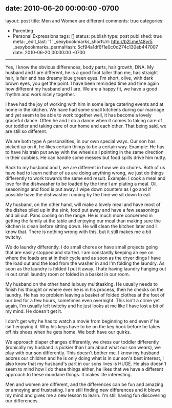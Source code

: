 date: 2010-06-20 00:00:00 -0700
---
layout: post
title: Men and Women are different
comments: true
categories:
- Parenting
- Personal Expressions
tags: []
status: publish
type: post
published: true
meta:
  _edit_last: '1'
  _sexybookmarks_shortUrl: http://b2l.me/48yr5
  _sexybookmarks_permaHash: 5cf94a1df6f1e0c0d274c130eb447007
date: 2010-06-20 00:00:00 -0700
---
Yes, I know the obvious differences, body parts, hair growth, DNA.  My husband and I are different, he is a good foot taller than me, has straight hair, is fair and has dreamy blue green eyes.  I'm short, olive, with dark brown eyes, you get the point. I have been reminded time and time again how different my husband and I are.  We are a happy fit, we have a good rhythm and work nicely together.  

I have had the joy of working with him in some large catering events and at home in the kitchen.  We have had some small kitchens during our marriage and yet seem to be able to work together well, it has become a lovely graceful dance.  Often he and I do a dance when it comes to taking care of our toddler and taking care of our home and each other.  That being said, we are still so different.

We are both type A personalities, in our own special ways.  Our son has picked up on it, he likes certain things to be a certain way.  Example:  He has to have his train put away with the wheels all pointing in the same direction in their cubbies.  He can handle some messes but food spills drive him nutty.  

Back to my husband and I, we are different in how we do chores.  Both of us have had to learn neither of us are doing anything wrong, we just do things differently to work towards the same end result.  Example:  I cook a meal and love for the dishwasher to be loaded by the time I am plating a meal.  Oil, seasonings and food is put away.  I wipe down counters as I go and if possible have the dishwasher running by the time we sit down to eat.  

My husband, on the other hand, will make a lovely meal and have most of the dishes piled up in the sink, food put away and have a few seasonings and oil out.  Pans cooling on the range.  He is much more concerned in getting the family at the table and enjoying our meal than making sure the kitchen is clean before sitting down.  He will clean the kitchen later and I know that.  There is nothing wrong with this, but it still makes me a bit twitchy. 

We do laundry differently.  I do small chores or have small projects going that are easily stopped and started.  I am constantly keeping an eye on where the loads are at in their cycle and as soon as the dryer dings I have the load out and the load from the washer in and I'm folding the laundry.  As soon as the laundry is folded I put it away.  I hate having laundry hanging out in out small laundry room or folded in a basket in our room.  

My husband on the other hand is busy multitasking.  He usually needs to finish his thought or where ever he is in his process, then he checks on the laundry.  He has no problem leaving a basket of folded clothes at the foot of our bed for a few hours, sometimes even overnight.  This isn't a crime yet again, I'm usually left twitchy and he just looks at me like I have lost a bit of my mind.  He doesn't get it.  

I don't get why he has to watch a movie from beginning to end even if he isn't enjoying it.  Why his keys have to be on the key hook before he takes off his shoes when he gets home.  We both have our quirks.

We approach diaper changes differently, we dress our toddler differently (ironically my husband is pickier than I am about what our son wears), we play with our son differently.  This doesn't bother me.  I know my husband adores our children and he is only doing what is in our son's best interest, I also know that my husband's part in our sons lives is HUGE.  He also doesn't seem to mind how I do these things either, he likes that we have a different approach to these mundane things.  It makes life interesting.

Men and women are different, and the differences can be fun and amazing or annoying and frustrating.  I am still finding new differences and it blows my mind and gives me a new lesson to learn.  I'm still having fun discovering our differences. 
